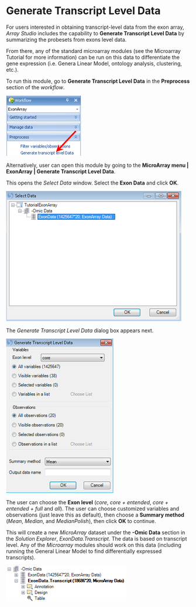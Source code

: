 # Generate Transcript Level Data

For users interested in obtaining transcript-level data from the exon array, *Array Studio* includes the capability to **Generate Transcript Level Data** by summarizing the probesets from exons level data.

From there, any of the standard microarray modules (see the Microarray Tutorial for more information) can be run on this data to differentiate the gene expression (i.e. Genera Linear Model, ontology analysis, clustering, etc.).

To run this module, go to **Generate Transcript Level Data** in the **Preprocess** section of the *workflow*.

![image108_png](images/image108.png)

Alternatively, user can open this module by going to the **MicroArray menu | ExonArray | Generate Transcript Level Data**.

This opens the *Select Data* window. Select the **Exon Data** and click **OK**.

![image109_png](images/image109.png)

The *Generate Transcript Level Data* dialog box appears next.

![image110_png](images/image110.png)

The user can choose the **Exon level** (*core*, *core + entended*, *core + entended + full* and *all*).
The user can choose customized variables and observations (just leave this as default), then choose a **Summary method** (*Mean*, *Median*, and *MedianPolish*), then click **OK** to continue.

This will create a new *MicroArray* dataset under the **-Omic Data** section in the *Solution Explorer*, *ExonData.Transcript*.
The data is based on transcript level.
Any of the *Microarray* modules should work on this data (including running the General Linear Model to find differentially expressed transcripts).

![image111_png](images/image111.png)

